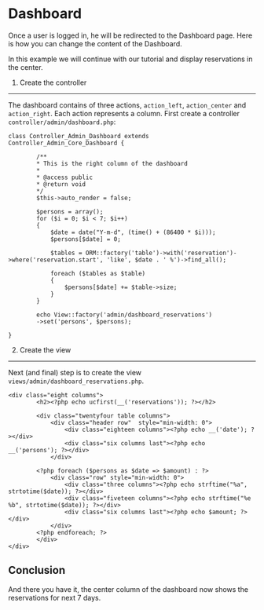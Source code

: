 Dashboard
=========

Once a user is logged in, he will be redirected to the Dashboard page. Here is how you can change the content of the Dashboard.

In this example we will continue with our tutorial and display reservations in the center.

1. Create the controller
----------------------

The dashboard contains of three actions, `action_left`, `action_center` and `action_right`. Each action represents a column. 
First create a controller `controller/admin/dashboard.php`:

	class Controller_Admin_Dashboard extends Controller_Admin_Core_Dashboard {
			
			/**
			* This is the right column of the dashboard
			* 
			* @access public
			* @return void
			*/
			$this->auto_render = false;
			
			$persons = array();
			for ($i = 0; $i < 7; $i++)
			{
				$date = date("Y-m-d", (time() + (86400 * $i)));
				$persons[$date] = 0;
			
				$tables = ORM::factory('table')->with('reservation')->where('reservation.start', 'like', $date . ' %')->find_all();
			
				foreach ($tables as $table)
				{
					$persons[$date] += $table->size;
				}
			}
			
			echo View::factory('admin/dashboard_reservations')
			->set('persons', $persons);
			
	}

	
2. Create the view
----------------

Next (and final) step is to create the view `views/admin/dashboard_reservations.php`.

	<div class="eight columns">
			<h2><?php echo ucfirst(__('reservations')); ?></h2>
			
			<div class="twentyfour table columns">
				<div class="header row"  style="min-width: 0">
					<div class="eighteen columns"><?php echo __('date'); ?></div>
					<div class="six columns last"><?php echo __('persons'); ?></div>
				</div>
			
			<?php foreach ($persons as $date => $amount) : ?>
				<div class="row" style="min-width: 0">
					<div class="three columns"><?php echo strftime("%a", strtotime($date)); ?></div>
					<div class="fiveteen columns"><?php echo strftime("%e %b", strtotime($date)); ?></div>
					<div class="six columns last"><?php echo $amount; ?></div>
				</div>
			<?php endforeach; ?>
			</div>
	</div>



Conclusion
-------------

And there you have it, the center column of the dashboard now shows the reservations for next 7 days.
